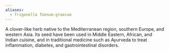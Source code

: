 ```yaml
---
aliases:
  - Trigonella foenum-graecum
---
```

A clover-like herb native to the Mediterranean region, southern Europe, and western Asia. Its seed have been used in Middle Eastern, African, and Indian cuisine, and in traditional medicine such as Ayurveda to treat inflammation, diabetes, and gastrointestinal disorders.